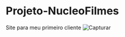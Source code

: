 # Projeto-NucleoFilmes
Site para meu primeiro cliente
![Capturar](https://user-images.githubusercontent.com/97835681/195875567-e628cff5-c4f7-48f4-9e20-0c2cf1ae8738.JPG)
